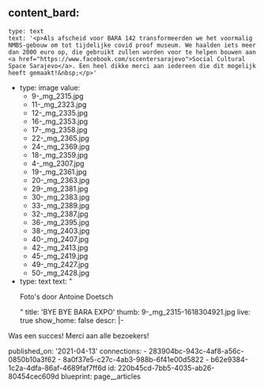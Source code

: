 content_bard:
  -
    type: text
    text: '<p>Als afscheid voor BARA 142 transformeerden we het voormalig NMBS-gebouw om tot tijdelijke covid proof museum. We haalden iets meer dan 2000 euro op, die gebruikt zullen worden voor te helpen bouwen aan <a href="https://www.facebook.com/sccentersarajevo">Social Cultural Space Sarajevo</a>. Een heel dikke merci aan iedereen die dit mogelijk heeft gemaakt!&nbsp;</p>'
  -
    type: image
    value:
      - 9-_mg_2315.jpg
      - 11-_mg_2323.jpg
      - 12-_mg_2335.jpg
      - 16-_mg_2353.jpg
      - 17-_mg_2358.jpg
      - 22-_mg_2365.jpg
      - 24-_mg_2369.jpg
      - 18-_mg_2359.jpg
      - 4-_mg_2307.jpg
      - 19-_mg_2361.jpg
      - 20-_mg_2363.jpg
      - 29-_mg_2381.jpg
      - 30-_mg_2383.jpg
      - 33-_mg_2389.jpg
      - 32-_mg_2387.jpg
      - 36-_mg_2395.jpg
      - 38-_mg_2403.jpg
      - 40-_mg_2407.jpg
      - 42-_mg_2413.jpg
      - 45-_mg_2419.jpg
      - 49-_mg_2427.jpg
      - 50-_mg_2428.jpg
  -
    type: text
    text: "<p>Foto's door Antoine Doetsch</p>"
title: 'BYE BYE BARA EXPO'
thumb: 9-_mg_2315-1618304921.jpg
live: true
show_home: false
descr: |-
  <p>Was een succes! Merci aan alle bezoekers!
  </p>
published_on: '2021-04-13'
connections:
  - 283904bc-943c-4af8-a56c-0850b10a3f62
  - 8a0f37e5-c27c-4ab3-988b-6f41e00d5822
  - b62e9384-1c2a-4dfa-86af-4689faf7ff6d
id: 220b45cd-7bb5-4035-ab26-80454cec609d
blueprint: page__articles
